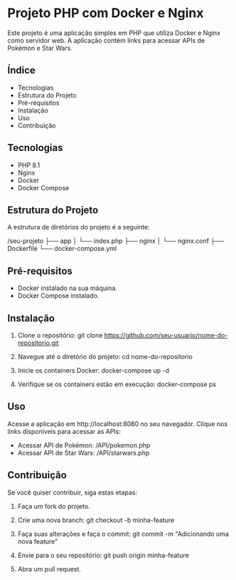 # Projeto PHP com Docker e Nginx

Este projeto é uma aplicação simples em PHP que utiliza Docker e Nginx como servidor web. A aplicação contém links para acessar APIs de Pokémon e Star Wars.

## Índice

- Tecnologias
- Estrutura do Projeto
- Pré-requisitos
- Instalação
- Uso
- Contribuição

## Tecnologias

- PHP 8.1
- Nginx
- Docker
- Docker Compose

## Estrutura do Projeto

A estrutura de diretórios do projeto é a seguinte:

/seu-projeto
├── app
│   └── index.php
├── nginx
│   └── nginx.conf
├── Dockerfile
└── docker-compose.yml

## Pré-requisitos

- Docker instalado na sua máquina.
- Docker Compose instalado.

## Instalação

1. Clone o repositório:
   git clone https://github.com/seu-usuario/nome-do-repositorio.git

2. Navegue até o diretório do projeto:
   cd nome-do-repositorio

3. Inicie os containers Docker:
   docker-compose up -d

4. Verifique se os containers estão em execução:
   docker-compose ps

## Uso

Acesse a aplicação em http://localhost:8080 no seu navegador.
Clique nos links disponíveis para acessar as APIs:
- Acessar API de Pokémon: /API/pokemon.php
- Acessar API de Star Wars: /API/starwars.php

## Contribuição

Se você quiser contribuir, siga estas etapas:

1. Faça um fork do projeto.
2. Crie uma nova branch:
   git checkout -b minha-feature

3. Faça suas alterações e faça o commit:
   git commit -m "Adicionando uma nova feature"

4. Envie para o seu repositório:
   git push origin minha-feature

5. Abra um pull request.
